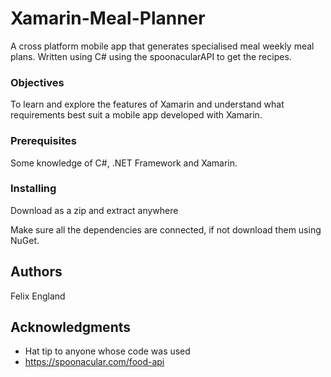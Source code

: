 # Xamarin-Meal-Planner
A cross platform mobile app that generates specialised meal weekly meal plans. Written using C# using the spoonacularAPI to get the recipes.

### Objectives

To learn and explore the features of Xamarin and understand what requirements best suit a mobile app developed with Xamarin.

### Prerequisites

Some knowledge of C#, .NET Framework and Xamarin.

### Installing

Download as a zip and extract anywhere

Make sure all the dependencies are connected, if not download them using NuGet. 

## Authors

Felix England

## Acknowledgments

* Hat tip to anyone whose code was used
* https://spoonacular.com/food-api
